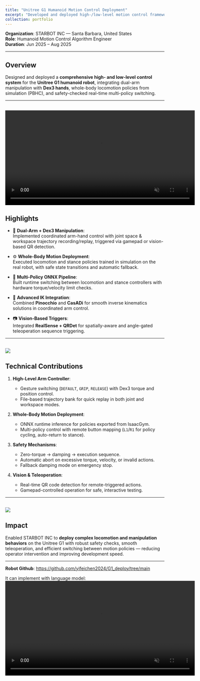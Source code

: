 ```yaml
---
title: "Unitree G1 Humanoid Motion Control Deployment"
excerpt: "Developed and deployed high-/low-level motion control framework for Unitree G1 humanoid robot, enabling dual-arm Dex3 manipulation, whole-body motion policies, and real-time multi-policy ONNX deployment. <br/><img src='/images/g1_dance.gif'>  "
collection: portfolio
---
```


**Organization**: STARBOT INC — Santa Barbara, United States  
**Role**: Humanoid Motion Control Algorithm Engineer  
**Duration**: Jun 2025 – Aug 2025

---

## Overview

Designed and deployed a **comprehensive high- and low-level control system** for the **Unitree G1 humanoid robot**, integrating dual-arm manipulation with **Dex3 hands**, whole-body locomotion policies from  simulation (PBHC), and safety-checked real-time multi-policy switching.

---
<br/>
<video controls autoplay muted loop width="600">
  <source src="/videos/Restruant_service.mp4" type="video/mp4">
  Your browser does not support the video tag.
</video>

## Highlights

- 🦾 **Dual-Arm + Dex3 Manipulation**:  
  Implemented coordinated arm-hand control with joint space & workspace trajectory recording/replay, triggered via gamepad or vision-based QR detection.
  
- ⚙️ **Whole-Body Motion Deployment**:  
  Executed locomotion and stance policies trained in simulation on the real robot, with safe state transitions and automatic fallback.

- 🔁 **Multi-Policy ONNX Pipeline**:  
  Built runtime switching between locomotion and stance controllers with hardware torque/velocity limit checks.

- 📐 **Advanced IK Integration**:  
  Combined **Pinocchio** and **CasADi** for smooth inverse kinematics solutions in coordinated arm control.

- 📷 **Vision-Based Triggers**:  
  Integrated **RealSense + QRDet** for spatially-aware and angle-gated teleoperation sequence triggering.

---
<!-- <br/><img src='/images/teleop.gif'> -->
<br/><img src='/images/g1_dance.gif'>

## Technical Contributions

1. **High-Level Arm Controller**:
   - Gesture switching (`DEFAULT`, `GRIP`, `RELEASE`) with Dex3 torque and position control.
   - File-based trajectory bank for quick replay in both joint and workspace modes.

2. **Whole-Body Motion Deployment**:
   - ONNX runtime inference for policies exported from IsaacGym.
   - Multi-policy control with remote button mapping (`L1`/`R1` for policy cycling, auto-return to stance).

3. **Safety Mechanisms**:
   - Zero-torque → damping → execution sequence.
   - Automatic abort on excessive torque, velocity, or invalid actions.
   - Fallback damping mode on emergency stop.

4. **Vision & Teleoperation**:
   - Real-time QR code detection for remote-triggered actions.
   - Gamepad-controlled operation for safe, interactive testing.

---
<br/><img src='/images/teleop.gif'>

## Impact

Enabled STARBOT INC to **deploy complex locomotion and manipulation behaviors** on the Unitree G1 with robust safety checks, smooth teleoperation, and efficient switching between motion policies — reducing operator intervention and improving development speed.

---
**Robot Github**: https://github.com/yifeichen2024/G1_deploy/tree/main

It can implement with language model:
<br/>
<video controls autoplay muted loop width="600">
  <source src="/videos/understanding_cmd.mp4" type="video/mp4">
  Your browser does not support the video tag.
</video>
